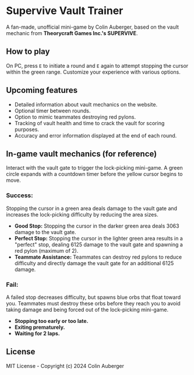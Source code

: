 # Supervive Vault Trainer

A fan-made, unofficial mini-game by Colin Auberger, based on the vault mechanic from **Theorycraft Games Inc.'s SUPERVIVE**.

## How to play

On PC, press `E` to initiate a round and `E` again to attempt stopping the cursor within the green range. Customize your experience with various options.

## Upcoming features

- Detailed information about vault mechanics on the website.
- Optional timer between rounds.
- Option to mimic teammates destroying red pylons.
- Tracking of vault health and time to crack the vault for scoring purposes.
- Accuracy and error information displayed at the end of each round.

## In-game vault mechanics (for reference)

Interact with the vault gate to trigger the lock-picking mini-game. A green circle expands with a countdown timer before the yellow cursor begins to move.

### Success:

Stopping the cursor in a green area deals damage to the vault gate and increases the lock-picking difficulty by reducing the area sizes.

- **Good Stop:** Stopping the cursor in the darker green area deals 3063 damage to the vault gate.
- **Perfect Stop:** Stopping the cursor in the lighter green area results in a "perfect" stop, dealing 6125 damage to the vault gate and spawning a red pylon (maximum of 2).
- **Teammate Assistance:** Teammates can destroy red pylons to reduce difficulty and directly damage the vault gate for an additional 6125 damage.

### Fail:

A failed stop decreases difficulty, but spawns blue orbs that float toward you. Teammates must destroy these orbs before they reach you to avoid taking damage and being forced out of the lock-picking mini-game.

- **Stopping too early or too late.**
- **Exiting prematurely.**
- **Waiting for 2 laps.**

## License

MIT License - Copyright (c) 2024 Colin Auberger
